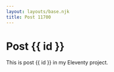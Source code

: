 ```yaml
---
layout: layouts/base.njk
title: Post 11700
---
```


# Post {{ id }}

This is post {{ id }} in my Eleventy project.
